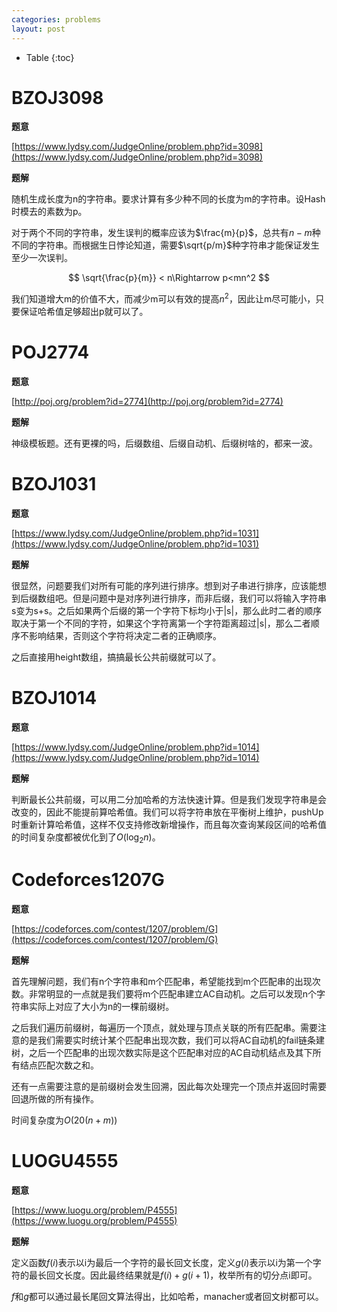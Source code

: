 ```yaml
---
categories: problems
layout: post
---
```


- Table
{:toc}

# BZOJ3098

**题意**

[https://www.lydsy.com/JudgeOnline/problem.php?id=3098](https://www.lydsy.com/JudgeOnline/problem.php?id=3098)

**题解**

随机生成长度为n的字符串。要求计算有多少种不同的长度为m的字符串。设Hash时模去的素数为p。

对于两个不同的字符串，发生误判的概率应该为$\frac{m}{p}$，总共有$n-m$种不同的字符串。而根据生日悖论知道，需要$\sqrt{p/m}$种字符串才能保证发生至少一次误判。


$$
\sqrt{\frac{p}{m}} < n\Rightarrow p<mn^2
$$


我们知道增大m的价值不大，而减少m可以有效的提高$n^2$，因此让m尽可能小，只要保证哈希值足够超出p就可以了。

# POJ2774

**题意**

[http://poj.org/problem?id=2774](http://poj.org/problem?id=2774)

**题解**

神级模板题。还有更裸的吗，后缀数组、后缀自动机、后缀树啥的，都来一波。

# BZOJ1031

**题意**

[https://www.lydsy.com/JudgeOnline/problem.php?id=1031](https://www.lydsy.com/JudgeOnline/problem.php?id=1031)

**题解**

很显然，问题要我们对所有可能的序列进行排序。想到对子串进行排序，应该能想到后缀数组吧。但是问题中是对序列进行排序，而非后缀，我们可以将输入字符串s变为s+s。之后如果两个后缀的第一个字符下标均小于\|s\|，那么此时二者的顺序取决于第一个不同的字符，如果这个字符离第一个字符距离超过\|s\|，那么二者顺序不影响结果，否则这个字符将决定二者的正确顺序。

之后直接用height数组，搞搞最长公共前缀就可以了。

# BZOJ1014

**题意**

[https://www.lydsy.com/JudgeOnline/problem.php?id=1014](https://www.lydsy.com/JudgeOnline/problem.php?id=1014)

**题解**

判断最长公共前缀，可以用二分加哈希的方法快速计算。但是我们发现字符串是会改变的，因此不能提前算哈希值。我们可以将字符串放在平衡树上维护，pushUp时重新计算哈希值，这样不仅支持修改新增操作，而且每次查询某段区间的哈希值的时间复杂度都被优化到了$O(\log_2n)$。

# Codeforces1207G

**题意**

[https://codeforces.com/contest/1207/problem/G](https://codeforces.com/contest/1207/problem/G)

**题解**

首先理解问题，我们有n个字符串和m个匹配串，希望能找到m个匹配串的出现次数。非常明显的一点就是我们要将m个匹配串建立AC自动机。之后可以发现n个字符串实际上对应了大小为n的一棵前缀树。

之后我们遍历前缀树，每遍历一个顶点，就处理与顶点关联的所有匹配串。需要注意的是我们需要实时统计某个匹配串出现次数，我们可以将AC自动机的fail链条建树，之后一个匹配串的出现次数实际是这个匹配串对应的AC自动机结点及其下所有结点匹配次数之和。

还有一点需要注意的是前缀树会发生回溯，因此每次处理完一个顶点并返回时需要回退所做的所有操作。

时间复杂度为$O(20(n+m))$

# LUOGU4555

**题意**

[https://www.luogu.org/problem/P4555](https://www.luogu.org/problem/P4555)

**题解**

定义函数$f(i)$表示以i为最后一个字符的最长回文长度，定义$g(i)$表示以i为第一个字符的最长回文长度。因此最终结果就是$f(i)+g(i+1)$，枚举所有的切分点i即可。

$f$和$g$都可以通过最长尾回文算法得出，比如哈希，manacher或者回文树都可以。

